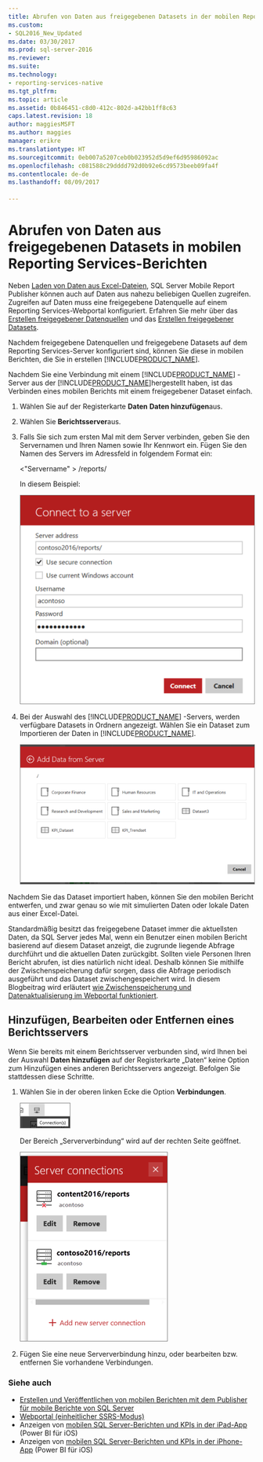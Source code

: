 ```yaml
---
title: Abrufen von Daten aus freigegebenen Datasets in der mobilen Reporting Services-Berichte | Microsoft Docs
ms.custom:
- SQL2016_New_Updated
ms.date: 03/30/2017
ms.prod: sql-server-2016
ms.reviewer: 
ms.suite: 
ms.technology:
- reporting-services-native
ms.tgt_pltfrm: 
ms.topic: article
ms.assetid: 0b846451-c8d0-412c-802d-a42bb1ff8c63
caps.latest.revision: 18
author: maggiesMSFT
ms.author: maggies
manager: erikre
ms.translationtype: HT
ms.sourcegitcommit: 0eb007a5207ceb0b023952d5d9ef6d95986092ac
ms.openlocfilehash: c081588c29dddd792d0b92e6cd9573beeb09fa4f
ms.contentlocale: de-de
ms.lasthandoff: 08/09/2017

---
```

# <a name="get-data-from-shared-datasets-in-reporting-services-mobile-reports"></a>Abrufen von Daten aus freigegebenen Datasets in mobilen Reporting Services-Berichten
Neben [Laden von Daten aus Excel-Dateien](../../reporting-services/mobile-reports/prepare-excel-data-for-reporting-services-mobile-reports.md), SQL Server Mobile Report Publisher können auch auf Daten aus nahezu beliebigen Quellen zugreifen. Zugreifen auf Daten muss eine freigegebene Datenquelle auf einem Reporting Services-Webportal konfiguriert. Erfahren Sie mehr über das [Erstellen freigegebener Datenquellen](../../reporting-services/report-data/create-modify-and-delete-shared-data-sources-ssrs.md) und das [Erstellen freigegebener Datasets](../../reporting-services/report-data/manage-shared-datasets.md).  
  
Nachdem freigegebene Datenquellen und freigegebene Datasets auf dem Reporting Services-Server konfiguriert sind, können Sie diese in mobilen Berichten, die Sie in erstellen [!INCLUDE[PRODUCT_NAME](../../includes/ss-mobilereptpub-short.md)].   
  
Nachdem Sie eine Verbindung mit einem [!INCLUDE[PRODUCT_NAME](../../includes/ssrsnoversion.md)] -Server aus der [!INCLUDE[PRODUCT_NAME](../../includes/ss-mobilereptpub-short.md)]hergestellt haben, ist das Verbinden eines mobilen Berichts mit einem freigegebener Dataset einfach.   
  
1. Wählen Sie auf der Registerkarte **Daten** **Daten hinzufügen**aus.  
  
2. Wählen Sie **Berichtsserver**aus.   
  
3.  Falls Sie sich zum ersten Mal mit dem Server verbinden, geben Sie den Servernamen und Ihren Namen sowie Ihr Kennwort ein. Fügen Sie den Namen des Servers im Adressfeld in folgendem Format ein:  
  
    \<"Servername" > /reports/  
  
    In diesem Beispiel:  
       
    ![SSMRP_ConnectToServer](../../reporting-services/mobile-reports/media/ssmrp-connecttoserver.png)  
      
  
4. Bei der Auswahl des [!INCLUDE[PRODUCT_NAME](../../includes/ssrsnoversion.md)] -Servers, werden verfügbare Datasets in Ordnern angezeigt. Wählen Sie ein Dataset zum Importieren der Daten in [!INCLUDE[PRODUCT_NAME](../../includes/ss-mobilereptpub-short.md)].  
  
   ![SS_MRP_ServerData](../../reporting-services/mobile-reports/media/ss-mrp-serverdata.png)  
  
Nachdem Sie das Dataset importiert haben, können Sie den mobilen Bericht entwerfen, und zwar genau so wie mit simulierten Daten oder lokale Daten aus einer Excel-Datei.  
  
Standardmäßig besitzt das freigegebene Dataset immer die aktuellsten Daten, da SQL Server jedes Mal, wenn ein Benutzer einen mobilen Bericht basierend auf diesem Dataset anzeigt, die zugrunde liegende Abfrage durchführt und die aktuellen Daten zurückgibt. Sollten viele Personen Ihren Bericht abrufen, ist dies natürlich nicht ideal. Deshalb können Sie mithilfe der Zwischenspeicherung dafür sorgen, dass die Abfrage periodisch ausgeführt und das Dataset zwischengespeichert wird. In diesem Blogbeitrag wird erläutert [wie Zwischenspeicherung und Datenaktualisierung im Webportal funktioniert](http://christopherfinlan.com/2016/02/10/so-refreshinghow-data-refresh-works-with-mobile-reports-and-kpis-in-reporting-services/).  
  
## <a name="add-edit-or-remove-a-report-server"></a>Hinzufügen, Bearbeiten oder Entfernen eines Berichtsservers  
  
Wenn Sie bereits mit einem Berichtsserver verbunden sind, wird Ihnen bei der Auswahl **Daten hinzufügen** auf der Registerkarte „Daten“ keine Option zum Hinzufügen eines anderen Berichtsservers angezeigt. Befolgen Sie stattdessen diese Schritte.  
  
1. Wählen Sie in der oberen linken Ecke die Option **Verbindungen**.  
  
   ![SSMRP_AddConnectionIcon](../../reporting-services/mobile-reports/media/ssmrp-addconnectionicon.png)  
     
   Der Bereich „Serververbindung“ wird auf der rechten Seite geöffnet.  
     
   ![SSMRP_ServerConnectnPane](../../reporting-services/mobile-reports/media/ssmrp-serverconnectnpane.png)  
     
2. Fügen Sie eine neue Serververbindung hinzu, oder bearbeiten bzw. entfernen Sie vorhandene Verbindungen.  
  
### <a name="see-also"></a>Siehe auch  
- [Erstellen und Veröffentlichen von mobilen Berichten mit dem Publisher für mobile Berichte von SQL Server](../../reporting-services/mobile-reports/create-mobile-reports-with-sql-server-mobile-report-publisher.md)  
-  [Webportal (einheitlicher SSRS-Modus)](../../reporting-services/web-portal-ssrs-native-mode.md)  
-  Anzeigen von [mobilen SQL Server-Berichten und KPIs in der iPad-App](https://pbiwebprod-docs.azurewebsites.net/en-us/documentation/powerbi-mobile-ipad-kpis-mobile-reports)  (Power BI für iOS)  
-  Anzeigen von [mobilen SQL Server-Berichten und KPIs in der iPhone-App](https://pbiwebprod-docs.azurewebsites.net/en-us/documentation/powerbi-mobile-iphone-kpis-mobile-reports) (Power BI für iOS)  
  
  
  
  


